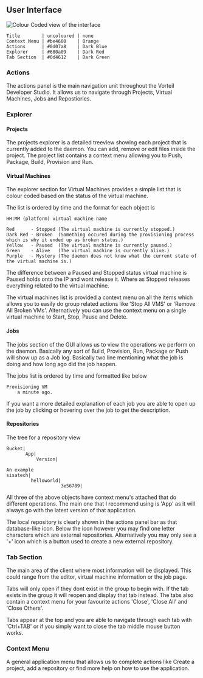 ## User Interface

![Colour Coded view of the interface](https://storage.googleapis.com/vorteil-dl/assets/documentation/highlightedview.png "User Interface Screenshot")

    Title        | uncoloured | none
    Context Menu | #be4600    | Orange
    Actions      | #0d07a8    | Dark Blue
    Explorer     | #680a09    | Dark Red
    Tab Section  | #0d4612    | Dark Green

### Actions

The actions panel is the main navigation unit throughout the Vorteil Developer Studio. It allows us to navigate through Projects, Virtual Machines, Jobs and Repostiories.

### Explorer

#### Projects

The projects explorer is a detailed treeview showing each project that is currently added to the daemon. You can add, remove or edit files inside the project. The project list contains a context menu allowing you to Push, Package, Build, Provision and Run. 

#### Virtual Machines

The explorer section for Virtual Machines provides a simple list that is colour coded based on the status of the virtual machine. 

The list is ordered by time and the format for each object is 

`HH:MM (platform) virtual machine name`

    Red      - Stopped (The virtual machine is currently stopped.)
    Dark Red - Broken  (Something occured during the provisioning process which is why it ended up as broken status.)
    Yellow   - Paused  (The virtual machine is currently paused.)
    Green    - Alive   (The virtual machine is currently alive.)
    Purple   - Mystery (The daemon does not know what the current state of the virtual machine is.)

The difference between a Paused and Stopped status virtual machine is Paused holds onto the IP and wont release it. Where as Stopped releases everything related to the virtual machine.

The virtual machines list is provided a context menu on all the items which allows you to easily do group related actions like 'Stop All VMS' or 'Remove All Broken VMs'. Alternatively you can use the context menu on a single virtual machine to Start, Stop, Pause and Delete.

#### Jobs

The jobs section of the GUI allows us to view the operations we perform on the daemon. Basically any sort of Build, Provision, Run, Package or Push will show up as a Job log. Basically two line mentioning what the job is doing and how long ago did the job happen. 

The jobs list is ordered by time and formatted like below

    Provisioning VM
        a minute ago.

If you want a more detailed explanation of each job you are able to open up the job by clicking or hovering over the job to get the description.

#### Repositories 

The tree for a repository view

    Bucket|
           App|
               Version|
    
    An example
    sisatech|
             helloworld|
                        3e56789|

All three of the above objects have context menu's attached that do different operations. The main one that I recommend using is 'App' as it will always go with the latest version of that application.

The local repository is clearly shown in the actions panel bar as that database-like icon. Below the icon however you may find one letter characters which are external repositories. Alternatively you may only see a '+' icon which is a button used to create a new external repository.

### Tab Section

The main area of the client where most information will be displayed. This could range from the editor, virtual machine information or the job page. 

Tabs will only open if they dont exist in the group to begin with. If the tab exists in the group it will reopen and display that tab instead. The tabs also contain a context menu for your favourite actions 'Close', 'Close All' and 'Close Others'.

Tabs appear at the top and you are able to navigate through each tab with 'Ctrl+TAB' or if you simply want to close the tab middle mouse button works.

### Context Menu

A general application menu that allows us to complete actions like Create a project, add a repository or  find more help on how to use the application.